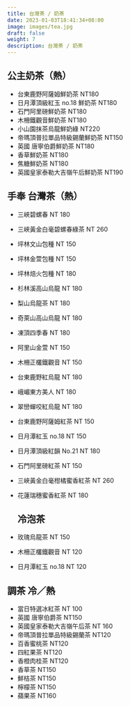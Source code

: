 ```yaml
---
title: 台灣茶 / 奶茶
date: 2023-01-03T18:41:34+08:00
image: images/tea.jpg
draft: false
weight: 7
description: 台灣茶 / 奶茶
---
```

## 公主奶茶（熱）

* 台東鹿野阿薩姆鮮奶茶 NT180
* 日月潭頂級紅玉 no.18 鮮奶茶 NT180
* 石門阿里磅鮮奶茶 NT180
* 木柵鐵觀音鮮奶茶 NT180
* 小山園抹茶烏龍鮮奶綠 NT220
* 帝瑪頂普拉單品特級錫蘭鮮奶茶 NT150
* 英國 唐寧伯爵鮮奶茶 NT180
* 香草鮮奶茶 NT180
* 焦糖鮮奶茶 NT180
* 英國皇家泰勒大吉嶺午后鮮奶茶 NT190

## 手奉 台灣茶（熱）

* 三峽碧螺春 NT 180
* 三峽黃金白毫碧螺春綠茶 NT 260
* 坪林文山包種 NT 150
* 坪林金萱包種 NT 150
* 坪林焙火包種 NT 180
* 杉林溪高山烏龍 NT 180
* 梨山烏龍茶 NT 180
* 奇萊山高山烏龍 NT 180
* 凍頂四季春 NT 180
* 阿里山金萱 NT 150
* 木柵正欉鐵觀音 NT 150
* 台東鹿野紅烏龍 NT 180
* 峨嵋東方美人 NT 180
* 翠巒蟬咬紅烏龍 NT 180
* 台東鹿野阿薩姆紅茶 NT 150
* 日月潭紅玉 no.18 NT 150
* 日月潭頂級紅韻 No.21 NT 180
* 石門阿里磅紅茶 NT 150
* 三峽黃金白毫柑橘蜜香紅茶 NT 260
* 花蓮瑞穗蜜香紅茶 NT 180

  ## 冷泡茶
* 玫瑰烏龍茶   NT 150
* 木柵正欉鐵觀音 NT 120
* 日月潭紅玉 no.18 NT 120

## 調茶  冷／熱

* 當日特選冰紅茶 NT 100
* 英國 唐寧伯爵茶 NT150
* 英國皇家泰勒大吉嶺午后茶 NT 160
* 帝瑪頂普拉單品特級錫蘭茶 NT120
* 百香蜜桃茶 NT120
* 四紅果茶 NT120
* 香橙肉桂茶 NT120
* 香草茶 NT150
* 鮮桔茶 NT150
* 檸檬茶 NT150
* 蘋果茶 NT160